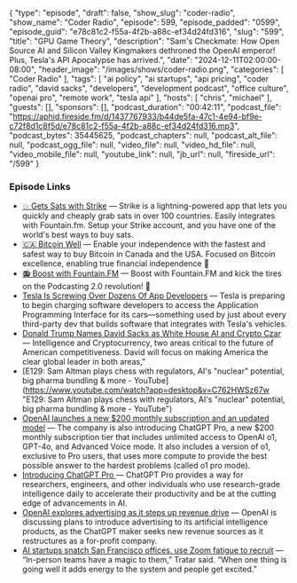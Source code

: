 {
  "type": "episode",
  "draft": false,
  "show_slug": "coder-radio",
  "show_name": "Coder Radio",
  "episode": 599,
  "episode_padded": "0599",
  "episode_guid": "e78c81c2-f55a-4f2b-a88c-ef34d24fd316",
  "slug": "599",
  "title": "GPU Game Theory",
  "description": "Sam's Checkmate: How Open Source AI and Silicon Valley Kingmakers dethroned the OpenAI emperor! Plus,  Tesla's API Apocalypse has arrived.",
  "date": "2024-12-11T02:00:00-08:00",
  "header_image": "/images/shows/coder-radio.png",
  "categories": [
    "Coder Radio"
  ],
  "tags": [
    "ai policy",
    "ai startups",
    "api pricing",
    "coder radio",
    "david sacks",
    "developers",
    "development podcast",
    "office culture",
    "openai pro",
    "remote work",
    "tesla api"
  ],
  "hosts": [
    "chris",
    "michael"
  ],
  "guests": [],
  "sponsors": [],
  "podcast_duration": "00:42:11",
  "podcast_file": "https://aphid.fireside.fm/d/1437767933/b44de5fa-47c1-4e94-bf9e-c72f8d1c8f5d/e78c81c2-f55a-4f2b-a88c-ef34d24fd316.mp3",
  "podcast_bytes": 35445625,
  "podcast_chapters": null,
  "podcast_alt_file": null,
  "podcast_ogg_file": null,
  "video_file": null,
  "video_hd_file": null,
  "video_mobile_file": null,
  "youtube_link": null,
  "jb_url": null,
  "fireside_url": "/599"
}


### Episode Links

  * [💥 Gets Sats with Strike](https://strike.me/ "💥 Gets Sats with Strike") — Strike is a lightning-powered app that lets you quickly and cheaply grab sats in over 100 countries. Easily integrates with Fountain.fm. Setup your Strike account, and you have one of the world's best ways to buy sats.
  * [🇨🇦 Bitcoin Well](https://bitcoinwell.com/ "🇨🇦 Bitcoin Well") — Enable your independence with the fastest and safest way to buy Bitcoin in Canada and the USA. Focused on Bitcoin excellence, enabling true financial independence 🥇
  * [📻 Boost with Fountain.FM](https://fountain.fm/ "📻 Boost with Fountain.FM") — Boost with Fountain.FM and kick the tires on the Podcasting 2.0 revolution! 🚀
  * [Tesla Is Screwing Over Dozens Of App Developers](https://insideevs.com/news/743076/tesla-api-cost-dev-apps/ "Tesla Is Screwing Over Dozens Of App Developers") — Tesla is preparing to begin charging software developers to access the Application Programming Interface for its cars—something used by just about every third-party dev that builds software that integrates with Tesla's vehicles.
  * [Donald Trump Names David Sacks as White House AI and Crypto Czar](https://archive.is/FwbPl#selection-2515.62-2515.232 "Donald Trump Names David Sacks as White House AI and Crypto Czar") — Intelligence and Cryptocurrency, two areas critical to the future of American competitiveness. David will focus on making America the clear global leader in both areas,” 
  * [E129: Sam Altman plays chess with regulators, AI's "nuclear" potential, big pharma bundling & more - YouTube](https://www.youtube.com/watch?app=desktop&v=C762HWSz67w "E129: Sam Altman plays chess with regulators, AI's "nuclear" potential, big pharma bundling & more - YouTube")
  * [OpenAI launches a new $200 monthly subscription and an updated model](https://www.theverge.com/2024/12/5/24314147/openai-reasoning-model-o1-strawberry-chatgpt-pro-new-tier "OpenAI launches a new $200 monthly subscription and an updated model") — The company is also introducing ChatGPT Pro, a new $200 monthly subscription tier that includes unlimited access to OpenAI o1, GPT-4o, and Advanced Voice mode. It also includes a version of o1, exclusive to Pro users, that uses more compute to provide the best possible answer to the hardest problems (called o1 pro mode). 
  * [Introducing ChatGPT Pro ](https://openai.com/index/introducing-chatgpt-pro/ "Introducing ChatGPT Pro ") — ChatGPT Pro provides a way for researchers, engineers, and other individuals who use research-grade intelligence daily to accelerate their productivity and be at the cutting edge of advancements in AI.
  * [OpenAI explores advertising as it steps up revenue drive](https://archive.is/Zoc3n#selection-2393.0-2393.183 "OpenAI explores advertising as it steps up revenue drive") — OpenAI is discussing plans to introduce advertising to its artificial intelligence products, as the ChatGPT maker seeks new revenue sources as it restructures as a for-profit company.
  * [AI startups snatch San Francisco offices, use Zoom fatigue to recruit](https://www.cnbc.com/2024/12/06/ai-startups-snatch-san-francisco-offices-use-zoom-fatigue-to-recruit.html "AI startups snatch San Francisco offices, use Zoom fatigue to recruit") — “In-person teams have a magic to them,” Tratar said. “When one thing is going well it adds energy to the system and people get excited.”


